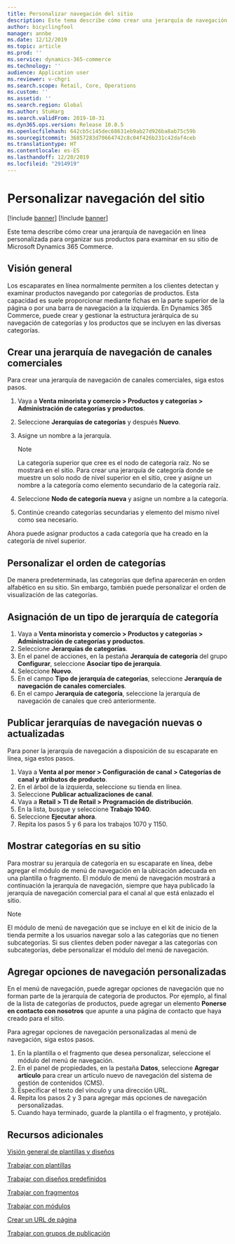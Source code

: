 ```yaml
---
title: Personalizar navegación del sitio
description: Este tema describe cómo crear una jerarquía de navegación en línea personalizada para organizar sus productos para examinar en su sitio de Microsoft Dynamics 365 Commerce.
author: bicyclingfool
manager: annbe
ms.date: 12/12/2019
ms.topic: article
ms.prod: ''
ms.service: dynamics-365-commerce
ms.technology: ''
audience: Application user
ms.reviewer: v-chgri
ms.search.scope: Retail, Core, Operations
ms.custom: ''
ms.assetid: ''
ms.search.region: Global
ms.author: StuHarg
ms.search.validFrom: 2019-10-31
ms.dyn365.ops.version: Release 10.0.5
ms.openlocfilehash: 642cb5c145dec68631eb9ab27d926ba8ab75c59b
ms.sourcegitcommit: 36857283d70664742c8c04f426b231c42daf4ceb
ms.translationtype: HT
ms.contentlocale: es-ES
ms.lasthandoff: 12/20/2019
ms.locfileid: "2914919"
---
```

# <a name="customize-site-navigation"></a>Personalizar navegación del sitio

[!include [banner](includes/preview-banner.md)]
[!include [banner](includes/banner.md)]

Este tema describe cómo crear una jerarquía de navegación en línea personalizada para organizar sus productos para examinar en su sitio de Microsoft Dynamics 365 Commerce.

## <a name="overview"></a>Visión general

Los escaparates en línea normalmente permiten a los clientes detectan y examinar productos navegando por categorías de productos. Esta capacidad es suele proporcionar mediante fichas en la parte superior de la página o por una barra de navegación a la izquierda. En Dynamics 365 Commerce, puede crear y gestionar la estructura jerárquica de su navegación de categorías y los productos que se incluyen en las diversas categorías.

## <a name="create-a-retail-channel-navigation-hierarchy"></a>Crear una jerarquía de navegación de canales comerciales

Para crear una jerarquía de navegación de canales comerciales, siga estos pasos.

1. Vaya a **Venta minorista y comercio \> Productos y categorías \> Administración de categorías y productos**.
1. Seleccione **Jerarquías de categorías** y después **Nuevo**.
1. Asigne un nombre a la jerarquía.

    > [!NOTE]
    > La categoría superior que cree es el nodo de categoría raíz. No se mostrará en el sitio. Para crear una jerarquía de categoría donde se muestre un solo nodo de nivel superior en el sitio, cree y asigne un nombre a la categoría como elemento secundario de la categoría raíz.

1. Seleccione **Nodo de categoría nueva** y asigne un nombre a la categoría.
1. Continúe creando categorías secundarias y elemento del mismo nivel como sea necesario.

Ahora puede asignar productos a cada categoría que ha creado en la categoría de nivel superior.

## <a name="customize-the-order-of-categories"></a>Personalizar el orden de categorías

De manera predeterminada, las categorías que defina aparecerán en orden alfabético en su sitio. Sin embargo, también puede personalizar el orden de visualización de las categorías.

## <a name="assign-a-category-hierarchy-type"></a>Asignación de un tipo de jerarquía de categoría

1. Vaya a **Venta minorista y comercio \> Productos y categorías \> Administración de categorías y productos**.
1. Seleccione **Jerarquías de categorías**.
1. En el panel de acciones, en la pestaña **Jerarquía de categoría** del grupo **Configurar**, seleccione **Asociar tipo de jerarquía**.
1. Seleccione **Nuevo**.
1. En el campo **Tipo de jerarquía de categorías**, seleccione **Jerarquía de navegación de canales comerciales**.
1. En el campo **Jerarquía de categoría**, seleccione la jerarquía de navegación de canales que creó anteriormente.

## <a name="publish-new-or-updated-navigation-hierarchies"></a>Publicar jerarquías de navegación nuevas o actualizadas

Para poner la jerarquía de navegación a disposición de su escaparate en línea, siga estos pasos.

1. Vaya a **Venta al por menor \> Configuración de canal \> Categorías de canal y atributos de producto**.
1. En el árbol de la izquierda, seleccione su tienda en línea.
1. Seleccione **Publicar actualizaciones de canal**.
1. Vaya a **Retail \> TI de Retail \> Programación de distribución**.
1. En la lista, busque y seleccione **Trabajo 1040**.
1. Seleccione **Ejecutar ahora**.
1. Repita los pasos 5 y 6 para los trabajos 1070 y 1150.

## <a name="show-categories-on-your-site"></a>Mostrar categorías en su sitio

Para mostrar su jerarquía de categoría en su escaparate en línea, debe agregar el módulo de menú de navegación en la ubicación adecuada en una plantilla o fragmento. El módulo de menú de navegación mostrará a continuación la jerarquía de navegación, siempre que haya publicado la jerarquía de navegación comercial para el canal al que está enlazado el sitio.

> [!NOTE]
> El módulo de menú de navegación que se incluye en el kit de inicio de la tienda permite a los usuarios navegar solo a las categorías que no tienen subcategorías. Si sus clientes deben poder navegar a las categorías con subcategorías, debe personalizar el módulo del menú de navegación.

## <a name="add-custom-navigation-options"></a>Agregar opciones de navegación personalizadas

En el menú de navegación, puede agregar opciones de navegación que no forman parte de la jerarquía de categoría de productos. Por ejemplo, al final de la lista de categorías de productos, puede agregar un elemento **Ponerse en contacto con nosotros** que apunte a una página de contacto que haya creado para el sitio.

Para agregar opciones de navegación personalizadas al menú de navegación, siga estos pasos.

1. En la plantilla o el fragmento que desea personalizar, seleccione el módulo del menú de navegación.
1. En el panel de propiedades, en la pestaña **Datos**, seleccione **Agregar artículo** para crear un artículo nuevo de navegación del sistema de gestión de contenidos (CMS).
1. Especificar el texto del vínculo y una dirección URL.
1. Repita los pasos 2 y 3 para agregar más opciones de navegación personalizadas.
1. Cuando haya terminado, guarde la plantilla o el fragmento, y protéjalo.

## <a name="additional-resources"></a>Recursos adicionales

[Visión general de plantillas y diseños](templates-layouts-overview.md)

[Trabajar con plantillas](work-with-templates.md)

[Trabajar con diseños predefinidos](work-with-layouts.md)

[Trabajar con fragmentos](work-with-fragments.md)

[Trabajar con módulos](work-with-modules.md)

[Crear un URL de página](create-page-url.md)

[Trabajar con grupos de publicación](publish-groups.md)
